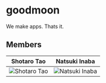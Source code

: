 # goodmoon

We make apps. Thats it.

## Members

|  Shotaro Tao  |  Natsuki Inaba  |
| ---- | ---- |
|  ![Shotaro Tao](https://imgur.com/JxawRuP.png)  |  ![Natsuki Inaba](https://imgur.com/Li0LDE9.png)  |
